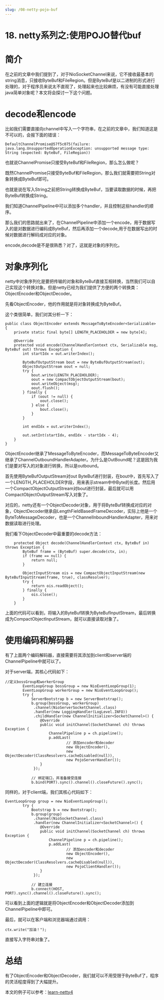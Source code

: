 ```yaml
---
slug: /08-netty-pojo-buf
---
```


# 18. netty系列之:使用POJO替代buf



# 简介

在之前的文章中我们提到了，对于NioSocketChannel来说，它不接收最基本的string消息，只接收ByteBuf和FileRegion。但是ByteBuf是以二进制的形式进行处理的，对于程序员来说太不直观了，处理起来也比较麻烦，有没有可能直接处理java简单对象呢？本文将会探讨一下这个问题。

# decode和encode

比如我们需要直接向channel中写入一个字符串，在之前的文章中，我们知道这是不可以的，会报下面的错误：


```
DefaultChannelPromise@57f5c075(failure: java.lang.UnsupportedOperationException: unsupported message type: String (expected: ByteBuf, FileRegion))
```

也就说ChannelPromise只接受ByteBuf和FileRegion，那么怎么做呢？

既然ChannelPromise只接受ByteBuf和FileRegion，那么我们就需要把String对象转换成ByteBuf即可。

也就是说在写入String之前把String转换成ByteBuf，当要读取数据的时候，再把ByteBuf转换成String。

我们知道ChannelPipeline中可以添加多个handler，并且控制这些handler的顺序。

那么我们的思路就出来了，在ChannelPipeline中添加一个encode，用于数据写入的是对数据进行编码成ByteBuf，然后再添加一个decode,用于在数据写出的时候对数据进行解码成对应的对象。

encode,decode是不是很熟悉？对了，这就是对象的序列化。

# 对象序列化

netty中对象序列化是要把传输的对象和ByteBuf直接互相转换，当然我们可以自己实现这个转换对象。但是netty已经为我们提供了方便的两个转换类：ObjectEncoder和ObjectDecoder。

先看ObjectEncoder，他的作用就是将对象转换成为ByteBuf。

这个类很简单，我们对其分析一下：

```
public class ObjectEncoder extends MessageToByteEncoder<Serializable> {
    private static final byte[] LENGTH_PLACEHOLDER = new byte[4];

    @Override
    protected void encode(ChannelHandlerContext ctx, Serializable msg, ByteBuf out) throws Exception {
        int startIdx = out.writerIndex();

        ByteBufOutputStream bout = new ByteBufOutputStream(out);
        ObjectOutputStream oout = null;
        try {
            bout.write(LENGTH_PLACEHOLDER);
            oout = new CompactObjectOutputStream(bout);
            oout.writeObject(msg);
            oout.flush();
        } finally {
            if (oout != null) {
                oout.close();
            } else {
                bout.close();
            }
        }

        int endIdx = out.writerIndex();

        out.setInt(startIdx, endIdx - startIdx - 4);
    }
}
```

ObjectEncoder继承了MessageToByteEncoder，而MessageToByteEncoder又继承了ChannelOutboundHandlerAdapter。为什么是OutBound呢？这是因为我们是要对写入的对象进行转换，所以是outbound。

首先使用ByteBufOutputStream对out ByteBuf进行封装，在bout中，首先写入了一个LENGTH_PLACEHOLDER字段，用来表示stream中中Byte的长度。然后用一个CompactObjectOutputStream对bout进行封装，最后就可以用CompactObjectOutputStream写入对象了。

对应的，netty还有一个ObjectDecoder对象，用于将ByteBuf转换成对应的对象，ObjectDecoder继承自LengthFieldBasedFrameDecoder，实际上他是一个ByteToMessageDecoder，也是一个ChannelInboundHandlerAdapter，用来对数据读取进行处理。

我们看下ObjectDecoder中最重要的decode方法：

```
    protected Object decode(ChannelHandlerContext ctx, ByteBuf in) throws Exception {
        ByteBuf frame = (ByteBuf) super.decode(ctx, in);
        if (frame == null) {
            return null;
        }

        ObjectInputStream ois = new CompactObjectInputStream(new ByteBufInputStream(frame, true), classResolver);
        try {
            return ois.readObject();
        } finally {
            ois.close();
        }
    }
```

上面的代码可以看到，将输入的ByteBuf转换为ByteBufInputStream，最后转换成为CompactObjectInputStream，就可以直接读取对象了。

# 使用编码和解码器

有了上面两个编码解码器，直接需要将其添加到client和server端的ChannelPipeline中就可以了。

对于server端，其核心代码如下：

```
//定义bossGroup和workerGroup
        EventLoopGroup bossGroup = new NioEventLoopGroup(1);
        EventLoopGroup workerGroup = new NioEventLoopGroup();
        try {
            ServerBootstrap b = new ServerBootstrap();
            b.group(bossGroup, workerGroup)
             .channel(NioServerSocketChannel.class)
             .handler(new LoggingHandler(LogLevel.INFO))
             .childHandler(new ChannelInitializer<SocketChannel>() {
                @Override
                public void initChannel(SocketChannel ch) throws Exception {
                    ChannelPipeline p = ch.pipeline();
                    p.addLast(
                            // 添加encoder和decoder
                            new ObjectEncoder(),
                            new ObjectDecoder(ClassResolvers.cacheDisabled(null)),
                            new PojoServerHandler());
                }
             });

            // 绑定端口，并准备接受连接
            b.bind(PORT).sync().channel().closeFuture().sync();
```

同样的，对于client端，我们其核心代码如下：

```
EventLoopGroup group = new NioEventLoopGroup();
        try {
            Bootstrap b = new Bootstrap();
            b.group(group)
             .channel(NioSocketChannel.class)
             .handler(new ChannelInitializer<SocketChannel>() {
                @Override
                public void initChannel(SocketChannel ch) throws Exception {
                    ChannelPipeline p = ch.pipeline();
                    p.addLast(
                            // 添加encoder和decoder
                            new ObjectEncoder(),
                            new ObjectDecoder(ClassResolvers.cacheDisabled(null)),
                            new PojoClientHandler());
                }
             });

            // 建立连接
            b.connect(HOST, PORT).sync().channel().closeFuture().sync();
```

可以看到上面的逻辑就是将ObjectEncoder和ObjectDecoder添加到ChannelPipeline中即可。

最后，就可以在客户端和浏览器端通过调用：

```
ctx.write("加油！");
```

直接写入字符串对象了。

# 总结

有了ObjectEncoder和ObjectDecoder，我们就可以不用受限于ByteBuf了，程序的灵活程度得到了大幅提升。

本文的例子可以参考：[learn-netty4](https://github.com/ddean2009/learn-netty4)





